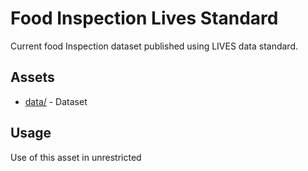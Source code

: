 # Food Inspection Lives Standard
Current food Inspection dataset published using LIVES data standard.

## Assets  
* [data/](data/) - Dataset

## Usage 
Use of this asset in unrestricted